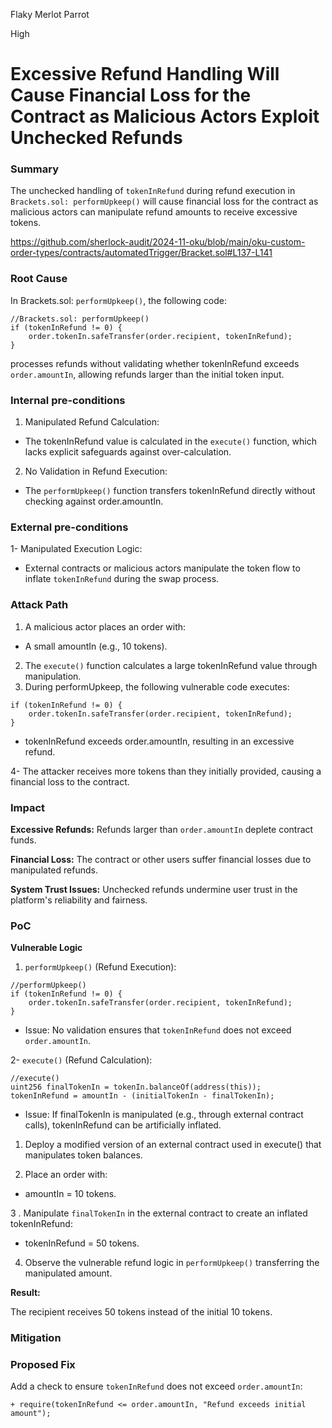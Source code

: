 Flaky Merlot Parrot

High

# Excessive Refund Handling Will Cause Financial Loss for the Contract as Malicious Actors Exploit Unchecked Refunds

### Summary

The unchecked handling of `tokenInRefund` during refund execution in `Brackets.sol: performUpkeep()` will cause financial loss for the contract as malicious actors can manipulate refund amounts to receive excessive tokens.

https://github.com/sherlock-audit/2024-11-oku/blob/main/oku-custom-order-types/contracts/automatedTrigger/Bracket.sol#L137-L141

### Root Cause

In Brackets.sol: `performUpkeep()`, the following code:

```solidity
//Brackets.sol: performUpkeep()
if (tokenInRefund != 0) {
    order.tokenIn.safeTransfer(order.recipient, tokenInRefund);
}
```
processes refunds without validating whether tokenInRefund exceeds `order.amountIn`, allowing refunds larger than the initial token input.



### Internal pre-conditions

1. Manipulated Refund Calculation:
- The tokenInRefund value is calculated in the `execute()` function, which lacks explicit safeguards against over-calculation.

2. No Validation in Refund Execution:
- The `performUpkeep()` function transfers tokenInRefund directly without checking against order.amountIn.


### External pre-conditions

1- Manipulated Execution Logic:
- External contracts or malicious actors manipulate the token flow to inflate `tokenInRefund` during the swap process.


### Attack Path

1. A malicious actor places an order with:
- A small amountIn (e.g., 10 tokens).
2. The `execute()` function calculates a large tokenInRefund value through manipulation.
3. During performUpkeep, the following vulnerable code executes:
```solidity
if (tokenInRefund != 0) {
    order.tokenIn.safeTransfer(order.recipient, tokenInRefund);
}

```
- tokenInRefund exceeds order.amountIn, resulting in an excessive refund.

4- The attacker receives more tokens than they initially provided, causing a financial loss to the contract.


### Impact

**Excessive Refunds:**
Refunds larger than `order.amountIn` deplete contract funds.

**Financial Loss:**
The contract or other users suffer financial losses due to manipulated refunds.

**System Trust Issues:**
Unchecked refunds undermine user trust in the platform's reliability and fairness.


### PoC

**Vulnerable Logic**
1. `performUpkeep()` (Refund Execution):
```solidity
//performUpkeep()
if (tokenInRefund != 0) {
    order.tokenIn.safeTransfer(order.recipient, tokenInRefund);
}

```
- Issue: No validation ensures that `tokenInRefund` does not exceed `order.amountIn`. 

2- `execute()` (Refund Calculation):

```solidity
//execute() 
uint256 finalTokenIn = tokenIn.balanceOf(address(this));
tokenInRefund = amountIn - (initialTokenIn - finalTokenIn);
```
- Issue: If finalTokenIn is manipulated (e.g., through external contract calls), tokenInRefund can be artificially inflated.

1. Deploy a modified version of an external contract used in execute() that manipulates token balances.

2. Place an order with:
 - amountIn = 10 tokens.
 
3 .  Manipulate `finalTokenIn` in the external contract to create an inflated tokenInRefund:
 - tokenInRefund = 50 tokens.
4.  Observe the vulnerable refund logic in `performUpkeep()` transferring the manipulated amount.

**Result:**

The recipient receives 50 tokens instead of the initial 10 tokens.

### Mitigation

### **Proposed Fix**

Add a check to ensure `tokenInRefund` does not exceed `order.amountIn`:

```solidity
+ require(tokenInRefund <= order.amountIn, "Refund exceeds initial amount");
```
